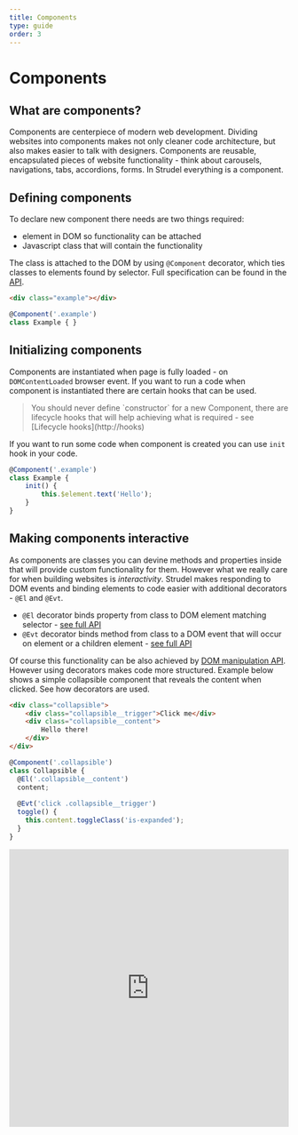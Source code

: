 ```yaml
---
title: Components
type: guide
order: 3
---
```


# Components

## What are components?

Components are centerpiece of modern web development. Dividing websites into components makes not only cleaner code architecture, but also makes easier to talk with designers. Components are reusable, encapsulated pieces of website functionality - think about carousels, navigations, tabs, accordions, forms. In Strudel everything is a component.

## Defining components

To declare new component there needs are two things required:

* element in DOM so functionality can be attached
* Javascript class that will contain the functionality

The class is attached to the DOM by using `@Component` decorator, which ties classes to elements found by selector. Full specification can be found in the [API](http://strudeljs.org/api/#Component).

```html
<div class="example"></div>
```
```js
@Component('.example')
class Example {	}
```

## Initializing components

Components are instantiated when page is fully loaded - on `DOMContentLoaded` browser event. If you want to run a code when component is instantiated there are certain hooks that can be used.

<blockquote class="alert">You should never define `constructor` for a new Component, there are lifecycle hooks that will help achieving what is required - see [Lifecycle hooks](http://hooks)</blockquote>

If you want to run some code when component is created you can use `init` hook in your code.

```js
@Component('.example')
class Example {	
	init() {
		this.$element.text('Hello');
	}
}
```

## Making components interactive

As components are classes you can devine methods and properties inside that will provide custom functionality for them. However what we really care for when building websites is *interactivity*. Strudel makes responding to DOM events and binding elements to code easier with additional decorators - `@El` and `@Evt`.
* `@El` decorator binds property from class to DOM element matching selector - [see full API](https://strudeljs.org/api/#El)
* `@Evt` decorator binds method from class to a DOM event that will occur on element or a children element - [see full API](https://strudeljs.org/api/#Evt)

Of course this functionality can be also achieved by [DOM manipulation API](https://strudeljs.org/guide/dom.html). However using decorators makes code more structured. Example below shows a simple collapsible component that reveals the content when clicked. See how decorators are used.

```html
<div class="collapsible">
    <div class="collapsible__trigger">Click me</div>
    <div class="collapsible__content">
        Hello there!
    </div>
</div>
```

```js
@Component('.collapsible')
class Collapsible {
  @El('.collapsible__content')
  content;
	
  @Evt('click .collapsible__trigger')
  toggle() {
    this.content.toggleClass('is-expanded');
  }
}
```

<iframe width="100%" height="500" src="https://www.webpackbin.com/bins/-KuntuH3D9Sh0VqETelg" allowfullscreen="allowfullscreen" frameborder="0"></iframe>